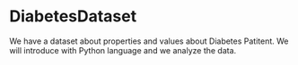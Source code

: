 # DiabetesDataset
 We have a dataset about properties and values about Diabetes Patitent. We will introduce with Python language and we analyze the data.
